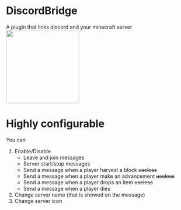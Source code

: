 # DiscordBridge 
 A plugin that links discord and your minecraft server
<br/>
<img src="https://cdn.discordapp.com/attachments/544666013707272194/757050322504908870/discordbridge.png" width="200" />

# Highly configurable
You can
1. Enable/Disable
   - Leave and join messages
   - Server start/stop messages
   - Send a message when a player harvest a block ~~useless~~
   - Send a message when a player make an advancement ~~useless~~
   - Send a message when a player drops an item ~~useless~~
   - Send a message when a player dies
2. Change server name (that is showed on the message)
3. Change server icon
 
